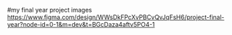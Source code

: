 #my final year project images
https://www.figma.com/design/WWsDkFPcXvPBCvQvJqFsH6/project-final-year?node-id=0-1&m=dev&t=BGcDaza4aftv5PO4-1
